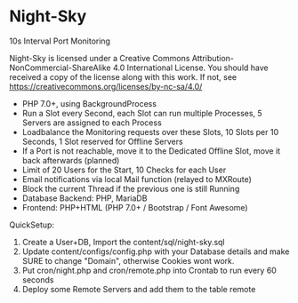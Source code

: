 # Night-Sky

10s Interval Port Monitoring

Night-Sky is licensed under a Creative Commons Attribution-NonCommercial-ShareAlike 4.0 International License.
You should have received a copy of the license along with this
work. If not, see https://creativecommons.org/licenses/by-nc-sa/4.0/

- PHP 7.0+, using BackgroundProcess
- Run a Slot every Second, each Slot can run multiple Processes, 5 Servers are assigned to each Process
- Loadbalance the Monitoring requests over these Slots, 10 Slots per 10 Seconds, 1 Slot reserved for Offline Servers
- If a Port is not reachable, move it to the Dedicated Offline Slot, move it back afterwards (planned)
- Limit of 20 Users for the Start, 10 Checks for each User
- Email notifications via local Mail function (relayed to MXRoute)
- Block the current Thread if the previous one is still Running
- Database Backend: PHP, MariaDB
- Frontend: PHP+HTML (PHP 7.0+ / Bootstrap / Font Awesome)

QuickSetup:

1. Create a User+DB, Import the content/sql/night-sky.sql
2. Update content/configs/config.php with your Database details and make SURE to change "Domain", otherwise Cookies wont work.
3. Put cron/night.php and cron/remote.php into Crontab to run every 60 seconds
4. Deploy some Remote Servers and add them to the table remote
